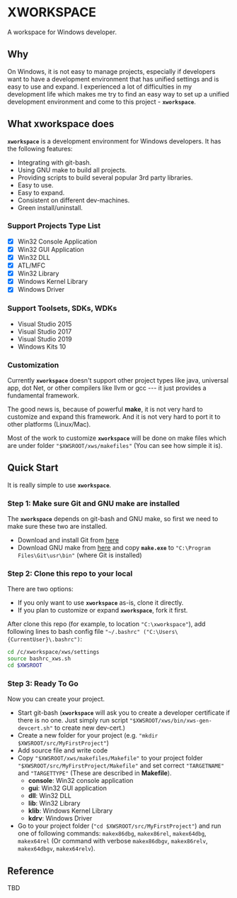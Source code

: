 # **XWORKSPACE** #

A workspace for Windows developer.

## Why ##

On Windows, it is not easy to manage projects, especially if developers want to have a development environment that has unified settings and is easy to use and expand. I experienced a lot of difficulties in my development life which makes me try to find an easy way to set up a unified development environment and come to this project - **`xworkspace`**.

## What xworkspace does ##

**`xworkspace`** is a development environment for Windows developers. It has the following features:

- Integrating with git-bash.
- Using GNU make to build all projects.
- Providing scripts to build several popular 3rd party libraries.
- Easy to use.
- Easy to expand.
- Consistent on different dev-machines.
- Green install/uninstall.

### Support Projects Type List ###

- [x] Win32 Console Application
- [x] Win32 GUI Application
- [x] Win32 DLL
- [x] ATL/MFC
- [x] Win32 Library
- [x] Windows Kernel Library
- [x] Windows Driver

### Support Toolsets, SDKs, WDKs ###

- Visual Studio 2015
- Visual Studio 2017
- Visual Studio 2019
- Windows Kits 10

### Customization ###

Currently **`xworkspace`** doesn't support other project types like java, universal app, dot Net, or other compilers like llvm or gcc --- it just provides a fundamental framework.

The good news is, because of powerful **make**, it is not very hard to customize and expand this framework. And it is not very hard to port it to other platforms (Linux/Mac).

Most of the work to customize **`xworkspace`** will be done on make files which are under folder `"$XWSROOT/xws/makefiles"` (You can see how simple it is).

## Quick Start ##

It is really simple to use **`xworkspace`**.

### Step 1: Make sure Git and GNU make are installed ###

The **`xworkspace`** depends on git-bash and GNU make, so first we need to make sure these two are installed.

- Download and install Git from [here](https://git-scm.com/download)
- Download GNU make from [here](http://ftp.gnu.org/gnu/make/) and copy **`make.exe`** to `"C:\Program Files\Git\usr\bin"` (where Git is installed)

### Step 2: Clone this repo to your local ###

There are two options:

- If you only want to use **`xworkspace`** as-is, clone it directly.
- If you plan to customize or expand **`xworkspace`**, fork it first.

After clone this repo (for example, to location `"C:\xworkspace"`), add following lines to bash config file `"~/.bashrc" ("C:\Users\{CurrentUser}\.bashrc")`:

```bash
cd /c/xworkspace/xws/settings
source bashrc_xws.sh
cd $XWSROOT
```

### Step 3: Ready To Go ###

Now you can create your project.

- Start git-bash (**`xworkspace`** will ask you to create a developer certificate if there is no one. Just simply run script `"$XWSROOT/xws/bin/xws-gen-devcert.sh"` to create new dev-cert.)
- Create a new folder for your project (e.g. `"mkdir $XWSROOT/src/MyFirstProject"`)
- Add source file and write code
- Copy `"$XWSROOT/xws/makefiles/Makefile"` to your project folder `"$XWSROOT/src/MyFirstProject/Makefile"` and set correct `"TARGETNAME"` and `"TARGETTYPE"` (These are described in **Makefile**).
  - **console**: Win32 console application
  - **gui**: Win32 GUI application
  - **dll**: Win32 DLL
  - **lib**: Win32 Library
  - **klib**: Windows Kernel Library
  - **kdrv**: Windows Driver
- Go to your project folder (`"cd $XWSROOT/src/MyFirstProject"`) and run one of following commands: `makex86dbg`, `makex86rel`, `makex64dbg`, `makex64rel` (Or command with verbose `makex86dbgv`, `makex86relv`, `makex64dbgv`, `makex64relv`).

## Reference ##

TBD
